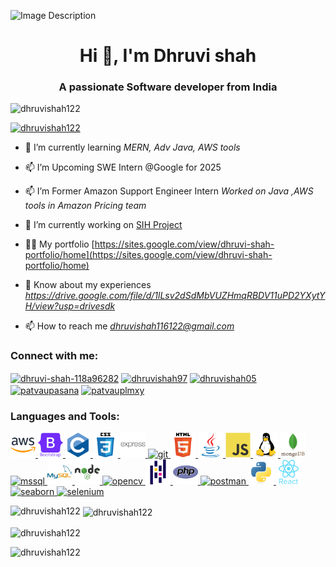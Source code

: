 ![Image Description](https://drive.google.com/uc?export=view&id=1cbEPAG3ERDVY_oqtELcQKFQFrWRYphg2)


<h1 align="center">Hi 👋, I'm Dhruvi shah</h1>
<h3 align="center">A passionate Software developer from India</h3>

<p align="left"> <img src="https://komarev.com/ghpvc/?username=dhruvishah122&label=Profile%20views&color=0e75b6&style=flat" alt="dhruvishah122" /> </p>

<p align="left"> <a href="https://github.com/ryo-ma/github-profile-trophy"><img src="https://github-profile-trophy.vercel.app/?username=dhruvishah122" alt="dhruvishah122" /></a> </p>

- 🌱 I’m currently learning *MERN, Adv Java, AWS tools*
- 📫 I’m Upcoming SWE Intern @Google for 2025
- 📫 I’m Former Amazon Support Engineer Intern *Worked on Java ,AWS tools in Amazon Pricing team*

- 🔭 I’m currently working on [SIH Project](https://github.com/dhruvishah122/SIH-2024)

- 👨‍💻 My portfolio [https://sites.google.com/view/dhruvi-shah-portfolio/home](https://sites.google.com/view/dhruvi-shah-portfolio/home)

- 📄 Know about my experiences *https://drive.google.com/file/d/1lLsv2dSdMbVUZHmqRBDV11uPD2YXytYH/view?usp=drivesdk*

- 📫 How to reach me *dhruvishah116122@gmail.com*

<h3 align="left">Connect with me:</h3>
<p align="left">
<a href="https://linkedin.com/in/dhruvi-shah-118a96282" target="blank"><img align="center" src="https://raw.githubusercontent.com/rahuldkjain/github-profile-readme-generator/master/src/images/icons/Social/linked-in-alt.svg" alt="dhruvi-shah-118a96282" height="30" width="40" /></a>
<a href="https://www.codechef.com/users/dhruvishah97" target="blank"><img align="center" src="https://cdn.jsdelivr.net/npm/simple-icons@3.1.0/icons/codechef.svg" alt="dhruvishah97" height="30" width="40" /></a>
<a href="https://www.hackerrank.com/dhruvishah05" target="blank"><img align="center" src="https://raw.githubusercontent.com/rahuldkjain/github-profile-readme-generator/master/src/images/icons/Social/hackerrank.svg" alt="dhruvishah05" height="30" width="40" /></a>
<a href="https://www.leetcode.com/patvaupasana" target="blank"><img align="center" src="https://raw.githubusercontent.com/rahuldkjain/github-profile-readme-generator/master/src/images/icons/Social/leet-code.svg" alt="patvaupasana" height="30" width="40" /></a>
<a href="https://auth.geeksforgeeks.org/user/patvauplmxy" target="blank"><img align="center" src="https://raw.githubusercontent.com/rahuldkjain/github-profile-readme-generator/master/src/images/icons/Social/geeks-for-geeks.svg" alt="patvauplmxy" height="30" width="40" /></a>
</p>

<h3 align="left">Languages and Tools:</h3>
<p align="left"> <a href="https://aws.amazon.com" target="_blank" rel="noreferrer"> <img src="https://raw.githubusercontent.com/devicons/devicon/master/icons/amazonwebservices/amazonwebservices-original-wordmark.svg" alt="aws" width="40" height="40"/> </a> <a href="https://getbootstrap.com" target="_blank" rel="noreferrer"> <img src="https://raw.githubusercontent.com/devicons/devicon/master/icons/bootstrap/bootstrap-plain-wordmark.svg" alt="bootstrap" width="40" height="40"/> </a> <a href="https://www.cprogramming.com/" target="_blank" rel="noreferrer"> <img src="https://raw.githubusercontent.com/devicons/devicon/master/icons/c/c-original.svg" alt="c" width="40" height="40"/> </a> <a href="https://www.w3schools.com/css/" target="_blank" rel="noreferrer"> <img src="https://raw.githubusercontent.com/devicons/devicon/master/icons/css3/css3-original-wordmark.svg" alt="css3" width="40" height="40"/> </a> <a href="https://expressjs.com" target="_blank" rel="noreferrer"> <img src="https://raw.githubusercontent.com/devicons/devicon/master/icons/express/express-original-wordmark.svg" alt="express" width="40" height="40"/> </a> <a href="https://git-scm.com/" target="_blank" rel="noreferrer"> <img src="https://www.vectorlogo.zone/logos/git-scm/git-scm-icon.svg" alt="git" width="40" height="40"/> </a> <a href="https://www.w3.org/html/" target="_blank" rel="noreferrer"> <img src="https://raw.githubusercontent.com/devicons/devicon/master/icons/html5/html5-original-wordmark.svg" alt="html5" width="40" height="40"/> </a> <a href="https://www.java.com" target="_blank" rel="noreferrer"> <img src="https://raw.githubusercontent.com/devicons/devicon/master/icons/java/java-original.svg" alt="java" width="40" height="40"/> </a> <a href="https://developer.mozilla.org/en-US/docs/Web/JavaScript" target="_blank" rel="noreferrer"> <img src="https://raw.githubusercontent.com/devicons/devicon/master/icons/javascript/javascript-original.svg" alt="javascript" width="40" height="40"/> </a> <a href="https://www.linux.org/" target="_blank" rel="noreferrer"> <img src="https://raw.githubusercontent.com/devicons/devicon/master/icons/linux/linux-original.svg" alt="linux" width="40" height="40"/> </a> <a href="https://www.mongodb.com/" target="_blank" rel="noreferrer"> <img src="https://raw.githubusercontent.com/devicons/devicon/master/icons/mongodb/mongodb-original-wordmark.svg" alt="mongodb" width="40" height="40"/> </a> <a href="https://www.microsoft.com/en-us/sql-server" target="_blank" rel="noreferrer"> <img src="https://www.svgrepo.com/show/303229/microsoft-sql-server-logo.svg" alt="mssql" width="40" height="40"/> </a> <a href="https://www.mysql.com/" target="_blank" rel="noreferrer"> <img src="https://raw.githubusercontent.com/devicons/devicon/master/icons/mysql/mysql-original-wordmark.svg" alt="mysql" width="40" height="40"/> </a> <a href="https://nodejs.org" target="_blank" rel="noreferrer"> <img src="https://raw.githubusercontent.com/devicons/devicon/master/icons/nodejs/nodejs-original-wordmark.svg" alt="nodejs" width="40" height="40"/> </a> <a href="https://opencv.org/" target="_blank" rel="noreferrer"> <img src="https://www.vectorlogo.zone/logos/opencv/opencv-icon.svg" alt="opencv" width="40" height="40"/> </a> <a href="https://pandas.pydata.org/" target="_blank" rel="noreferrer"> <img src="https://raw.githubusercontent.com/devicons/devicon/2ae2a900d2f041da66e950e4d48052658d850630/icons/pandas/pandas-original.svg" alt="pandas" width="40" height="40"/> </a> <a href="https://www.php.net" target="_blank" rel="noreferrer"> <img src="https://raw.githubusercontent.com/devicons/devicon/master/icons/php/php-original.svg" alt="php" width="40" height="40"/> </a> <a href="https://postman.com" target="_blank" rel="noreferrer"> <img src="https://www.vectorlogo.zone/logos/getpostman/getpostman-icon.svg" alt="postman" width="40" height="40"/> </a> <a href="https://www.python.org" target="_blank" rel="noreferrer"> <img src="https://raw.githubusercontent.com/devicons/devicon/master/icons/python/python-original.svg" alt="python" width="40" height="40"/> </a> <a href="https://reactjs.org/" target="_blank" rel="noreferrer"> <img src="https://raw.githubusercontent.com/devicons/devicon/master/icons/react/react-original-wordmark.svg" alt="react" width="40" height="40"/> </a> <a href="https://seaborn.pydata.org/" target="_blank" rel="noreferrer"> <img src="https://seaborn.pydata.org/_images/logo-mark-lightbg.svg" alt="seaborn" width="40" height="40"/> </a> <a href="https://www.selenium.dev" target="_blank" rel="noreferrer"> <img src="https://raw.githubusercontent.com/detain/svg-logos/780f25886640cef088af994181646db2f6b1a3f8/svg/selenium-logo.svg" alt="selenium" width="40" height="40"/> </a> </p>

<p><img align="left" src="https://github-readme-stats.vercel.app/api/top-langs?username=dhruvishah122&show_icons=true&locale=en&layout=compact" alt="dhruvishah122" /></p>

<p>&nbsp;<img align="center" src="https://github-readme-stats.vercel.app/api?username=dhruvishah122&show_icons=true&locale=en" alt="dhruvishah122" /></p>

<p><img align="center" src="https://github-readme-streak-stats.herokuapp.com/?user=dhruvishah122&" alt="dhruvishah122" /></p>
<p><img align="left" src="https://github-readme-stats.vercel.app/api/top-langs?username=dhruvishah122&show_icons=true&locale=en&layout=compact" alt="dhruvishah122" /></p>
